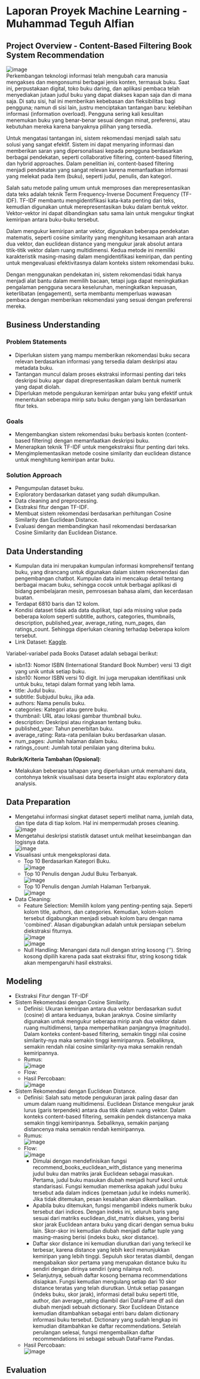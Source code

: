 # Laporan Proyek Machine Learning - Muhammad Teguh Alfian

## Project Overview - Content-Based Filtering Book System Recommendation <br>
![image](https://github.com/user-attachments/assets/f3e583fa-9ac5-4cf7-91de-e3d51603ba26)<br>
Perkembangan teknologi informasi telah mengubah cara manusia mengakses dan mengonsumsi berbagai jenis konten, termasuk buku. Saat ini, perpustakaan digital, toko buku daring, dan aplikasi pembaca telah menyediakan jutaan judul buku yang dapat diakses kapan saja dan di mana saja. Di satu sisi, hal ini memberikan kebebasan dan fleksibilitas bagi pengguna; namun di sisi lain, justru menciptakan tantangan baru: kelebihan informasi (information overload). Pengguna sering kali kesulitan menemukan buku yang benar-benar sesuai dengan minat, preferensi, atau kebutuhan mereka karena banyaknya pilihan yang tersedia.

Untuk mengatasi tantangan ini, sistem rekomendasi menjadi salah satu solusi yang sangat efektif. Sistem ini dapat menyaring informasi dan memberikan saran yang dipersonalisasi kepada pengguna berdasarkan berbagai pendekatan, seperti collaborative filtering, content-based filtering, dan hybrid approaches. Dalam penelitian ini, content-based filtering menjadi pendekatan yang sangat relevan karena memanfaatkan informasi yang melekat pada item (buku), seperti judul, penulis, dan kategori.

Salah satu metode paling umum untuk memproses dan merepresentasikan data teks adalah teknik Term Frequency-Inverse Document Frequency (TF-IDF). TF-IDF membantu mengidentifikasi kata-kata penting dari teks, kemudian digunakan untuk merepresentasikan buku dalam bentuk vektor. Vektor-vektor ini dapat dibandingkan satu sama lain untuk mengukur tingkat kemiripan antara buku-buku tersebut.

Dalam mengukur kemiripan antar vektor, digunakan beberapa pendekatan matematis, seperti cosine similarity yang menghitung kesamaan arah antara dua vektor, dan euclidean distance yang mengukur jarak absolut antara titik-titik vektor dalam ruang multidimensi. Kedua metode ini memiliki karakteristik masing-masing dalam mengidentifikasi kemiripan, dan penting untuk mengevaluasi efektivitasnya dalam konteks sistem rekomendasi buku.

Dengan menggunakan pendekatan ini, sistem rekomendasi tidak hanya menjadi alat bantu dalam memilih bacaan, tetapi juga dapat meningkatkan pengalaman pengguna secara keseluruhan, meningkatkan kepuasan, keterlibatan (engagement), serta membantu memperluas wawasan pembaca dengan memberikan rekomendasi yang sesuai dengan preferensi mereka.

## Business Understanding

### Problem Statements

- Diperlukan sistem yang mampu memberikan rekomendasi buku secara relevan berdasarkan informasi yang tersedia dalam deskripsi atau metadata buku.
- Tantangan muncul dalam proses ekstraksi informasi penting dari teks deskripsi buku agar dapat direpresentasikan dalam bentuk numerik yang dapat diolah.
- Diperlukan metode pengukuran kemiripan antar buku yang efektif untuk menentukan seberapa mirip satu buku dengan yang lain berdasarkan fitur teks.

### Goals

- Mengembangkan sistem rekomendasi buku berbasis konten (content-based filtering) dengan memanfaatkan deskripsi buku.
- Menerapkan teknik TF-IDF untuk mengekstraksi fitur penting dari teks.
- Mengimplementasikan metode cosine similarity dan euclidean distance untuk menghitung kemiripan antar buku.

### Solution Approach

- Pengumpulan dataset buku.
- Exploratory berdasarkan dataset yang sudah dikumpulkan.
- Data cleaning and preprocessing.
- Ekstraksi fitur dengan TF-IDF.
- Membuat sistem rekomendasi berdasarkan perhitungan Cosine Similarity dan Euclidean Distance.
- Evaluasi dengan membandingkan hasil rekomendasi berdasarkan Cosine Similarity dan Euclidean Distance.
  
## Data Understanding

- Kumpulan data ini merupakan kumpulan informasi komprehensif tentang buku, yang dirancang untuk digunakan dalam sistem rekomendasi dan pengembangan chatbot. Kumpulan data ini mencakup detail tentang berbagai macam buku, sehingga cocok untuk berbagai aplikasi di bidang pembelajaran mesin, pemrosesan bahasa alami, dan kecerdasan buatan.
- Terdapat 6810 baris dan 12 kolom.
- Kondisi dataset tidak ada data duplikat, tapi ada missing value pada beberapa kolom seperti subtitle, authors, categories, thumbnails, description, published_year, average_rating, num_pages, dan ratings_count. Sehingga diperlukan cleaning terhadap beberapa kolom tersebut.
- Link Dataset: [Kaggle](https://www.kaggle.com/datasets/abdallahwagih/books-dataset).
 
Variabel-variabel pada Books Dataset adalah sebagai berikut:
- isbn13: Nomor ISBN (International Standard Book Number) versi 13 digit yang unik untuk setiap buku. 
- isbn10: Nomor ISBN versi 10 digit. Ini juga merupakan identifikasi unik untuk buku, tetapi dalam format yang lebih lama.
- title: Judul buku. 
- subtitle: Subjudul buku, jika ada. 
- authors: Nama penulis buku.
- categories: Kategori atau genre buku. 
- thumbnail: URL atau lokasi gambar thumbnail buku. 
- description: Deskripsi atau ringkasan tentang buku.
- published_year: Tahun penerbitan buku.
- average_rating: Rata-rata penilaian buku berdasarkan ulasan. 
- num_pages: Jumlah halaman dalam buku.
- ratings_count: Jumlah total penilaian yang diterima buku.

**Rubrik/Kriteria Tambahan (Opsional)**:
- Melakukan beberapa tahapan yang diperlukan untuk memahami data, contohnya teknik visualisasi data beserta insight atau exploratory data analysis.

## Data Preparation

- Mengetahui informasi singkat dataset seperti melihat nama, jumlah data, dan tipe data di tiap kolom. Hal ini mempermudah proses cleaning.<br>
![image](https://github.com/user-attachments/assets/7debd94c-b8cf-4ff4-9c6f-7f550ed108dc)<br>
- Mengetahui deskripsi statistik dataset untuk melihat keseimbangan dan logisnya data.<br>
![image](https://github.com/user-attachments/assets/51fdfda6-098c-4549-873f-28ef968b9050)<br>
- Visualisasi untuk mengeksplorasi data.
  - Top 10 Berdasarkan Kategori Buku. <br>
  ![image](https://github.com/user-attachments/assets/4bfb727d-d97f-457c-8367-d889d99320d9)<br>
  - Top 10 Penulis dengan Judul Buku Terbanyak.<br>
  ![image](https://github.com/user-attachments/assets/cdb7bd46-74b9-4c00-bcc8-b14878fb3eef)<br>
  - Top 10 Penulis dengan Jumlah Halaman Terbanyak.<br>
  ![image](https://github.com/user-attachments/assets/ee884cd8-6a2d-4fa4-9440-35c2797294ab)<br>
- Data Cleaning:
  - Feature Selection: Memilih kolom yang penting-penting saja. Seperti kolom title, authors, dan categories. Kemudian, kolom-kolom tersebut digabungkan menjadi sebuah kolom baru dengan nama 'combined'. Alasan digabungkan adalah untuk persiapan sebelum diekstraksi fiturnya.<br>
  ![image](https://github.com/user-attachments/assets/b1cc01ba-db54-477a-9785-222d5ce1194d)<br>
  ![image](https://github.com/user-attachments/assets/69cc3302-8bc8-401e-819a-2ab90998af43)<br>
  - Null Handling: Menangani data null dengan string kosong (''). String kosong dipilih karena pada saat ekstraksi fitur, string kosong tidak akan mempengaruhi hasil ekstraksi.

## Modeling

- Ekstraksi Fitur dengan TF-IDF
- Sistem Rekomendasi dengan Cosine Similarity.
  - Definisi: Ukuran kemiripan antara dua vektor berdasarkan sudut (cosine) di antara keduanya, bukan jaraknya. Cosine similarity digunakan untuk mengukur seberapa mirip arah dua vektor dalam ruang multidimensi, tanpa memperhatikan panjangnya (magnitudo). Dalam konteks content-based filtering, semakin tinggi nilai cosine similarity-nya maka semakin tinggi kemiripannya. Sebaliknya, semakin rendah nilai cosine similarity-nya maka semakin rendah kemiripannya.
  - Rumus:<br>
  ![image](https://github.com/user-attachments/assets/bfb02122-bda9-47b7-a759-51ea1dae5ca4)<br>
  - Flow:
  - Hasil Percobaan: <br>
    ![image](https://github.com/user-attachments/assets/eba7c95d-8e0e-458f-86d0-a07019369693)<br>
- Sistem Rekomendasi dengan Euclidean Distance.
  - Definisi: Salah satu metode pengukuran jarak paling dasar dan umum dalam ruang multidimensi. Euclidean Distance mengukur jarak lurus (garis terpendek) antara dua titik dalam ruang vektor. Dalam konteks content-based filtering, semakin pendek distancenya maka semakin tinggi kemiripannya. Sebaliknya, semakin panjang distancenya maka semakin rendah kemiripannya.
  - Rumus:<br>
    ![image](https://github.com/user-attachments/assets/b0abe8eb-b62f-4d32-bb76-6dad907c3277)<br>
  - Flow:<br>
    ![image](https://github.com/user-attachments/assets/de16404f-6322-4933-ba85-cbf44a5aefd3)<br>
    - Dimulai dengan mendefinisikan fungsi recommend_books_euclidean_with_distance yang menerima judul buku dan matriks jarak Euclidean sebagai masukan. Pertama, judul buku masukan diubah menjadi huruf kecil untuk standarisasi. Fungsi kemudian memeriksa apakah judul buku tersebut ada dalam indices (pemetaan judul ke indeks numerik). Jika tidak ditemukan, pesan kesalahan akan dikembalikan.
    - Apabila buku ditemukan, fungsi mengambil indeks numerik buku tersebut dari indices. Dengan indeks ini, seluruh baris yang sesuai dari matriks euclidean_dist_matrix diakses, yang berisi skor jarak Euclidean antara buku yang dicari dengan semua buku lain. Skor-skor ini kemudian diubah menjadi daftar tuple yang masing-masing berisi (indeks buku, skor distance).
    - Daftar skor distance ini kemudian diurutkan dari yang terkecil ke terbesar, karena distance yang lebih kecil menunjukkan kemiripan yang lebih tinggi. Sepuluh skor teratas diambil, dengan mengabaikan skor pertama yang merupakan distance buku itu sendiri dengan dirinya sendiri (yang nilainya nol).
    - Selanjutnya, sebuah daftar kosong bernama recommendations disiapkan. Fungsi kemudian mengulang setiap dari 10 skor distance teratas yang telah diurutkan. Untuk setiap pasangan (indeks buku, skor jarak), informasi detail buku seperti title, author, dan average_rating diambil dari DataFrame df asli dan diubah menjadi sebuah dictionary. Skor Euclidean Distance kemudian ditambahkan sebagai entri baru dalam dictionary informasi buku tersebut. Dictionary yang sudah lengkap ini kemudian ditambahkan ke daftar recommendations. Setelah perulangan selesai, fungsi mengembalikan daftar recommendations ini sebagai sebuah DataFrame Pandas.
  - Hasil Percobaan:<br>
    ![image](https://github.com/user-attachments/assets/a5981552-c546-4811-acf5-41b468934728)<br>
## Evaluation

